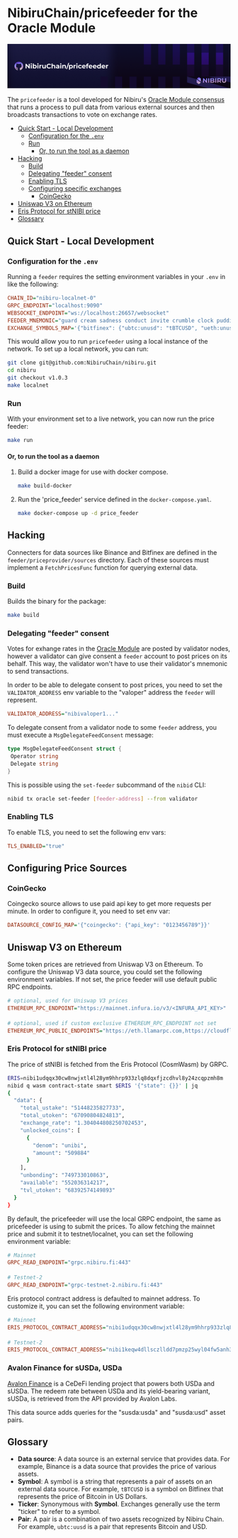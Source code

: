 # NibiruChain/pricefeeder for the Oracle Module

<img src="./repo-banner.png">

The `pricefeeder` is a tool developed for Nibiru's [Oracle Module consensus](https://nibiru.fi/docs/ecosystem/oracle/) that runs a process to pull data from various external sources and then broadcasts transactions to vote on exchange rates.


- [Quick Start - Local Development](#quick-start---local-development)
  - [Configuration for the `.env`](#configuration-for-the-env)
  - [Run](#run)
    - [Or, to run the tool as a daemon](#or-to-run-the-tool-as-a-daemon)
- [Hacking](#hacking)
  - [Build](#build)
  - [Delegating "feeder" consent](#delegating-feeder-consent)
  - [Enabling TLS](#enabling-tls)
  - [Configuring specific exchanges](#configuring-specific-exchanges)
    - [CoinGecko](#coingecko)
- [Uniswap V3 on Ethereum](#uniswap-v3-on-ethereum)
- [Eris Protocol for stNIBI price](#eris-protocol-for-stnibi-price)
- [Glossary](#glossary)

## Quick Start - Local Development

### Configuration for the `.env`

Running a `feeder` requires the setting environment variables in your `.env` in like the following:

```ini
CHAIN_ID="nibiru-localnet-0"
GRPC_ENDPOINT="localhost:9090"
WEBSOCKET_ENDPOINT="ws://localhost:26657/websocket"
FEEDER_MNEMONIC="guard cream sadness conduct invite crumble clock pudding hole grit liar hotel maid produce squeeze return argue turtle know drive eight casino maze host"
EXCHANGE_SYMBOLS_MAP='{"bitfinex": {"ubtc:unusd": "tBTCUSD", "ueth:unusd": "tETHUSD", "uusd:unusd": "tUSTUSD"}}'
```

This would allow you to run `pricefeeder` using a local instance of the network. To set up a local network, you can run:

```bash
git clone git@github.com:NibiruChain/nibiru.git
cd nibiru
git checkout v1.0.3
make localnet
```

### Run

With your environment set to a live network, you can now run the price feeder:

```sh
make run
```

#### Or, to run the tool as a daemon

1. Build a docker image for use with docker compose.

    ```bash
    make build-docker
    ```

2. Run the 'price_feeder' service defined in the `docker-compose.yaml`.

    ```bash
    make docker-compose up -d price_feeder
    ```

## Hacking

Connecters for data sources like Binance and Bitfinex are defined in the `feeder/priceprovider/sources` directory. Each of these sources must implement a `FetchPricesFunc` function for querying external data.

### Build

Builds the binary for the package:

```sh
make build
```

### Delegating "feeder" consent

Votes for exhange rates in the [Oracle Module](https://nibiru.fi/docs/ecosystem/oracle/) are posted by validator nodes, however a validator can give consent a `feeder` account to post prices on its behalf. This way, the validator won't have to use their validator's mnemonic to send transactions.  

In order to be able to delegate consent to post prices, you need to set the
`VALIDATOR_ADDRESS` env variable to the "valoper" address the `feeder` will represent.

```ini
VALIDATOR_ADDRESS="nibivaloper1..."
```

To delegate consent from a validator node to some `feeder` address, you must execute a `MsgDelegateFeedConsent` message:

```go
type MsgDelegateFeedConsent struct {
 Operator string 
 Delegate string
}
```

This is possible using the `set-feeder` subcommand of the `nibid` CLI:

```bash
nibid tx oracle set-feeder [feeder-address] --from validator
```

### Enabling TLS

To enable TLS, you need to set the following env vars:

```ini
TLS_ENABLED="true"
```

## Configuring Price Sources

### CoinGecko

Coingecko source allows to use paid api key to get more requests per minute. In order to configure it,
you need to set env var:

```ini
DATASOURCE_CONFIG_MAP='{"coingecko": {"api_key": "0123456789"}}'
```

## Uniswap V3 on Ethereum

Some token prices are retrieved from Uniswap V3 on Ethereum. 
To configure the Uniswap V3 data source, you could set the following environment variables.
If not set, the price feeder will use default public RPC endpoints.

```ini
# optional, used for Uniswap V3 prices
ETHEREUM_RPC_ENDPOINT="https://mainnet.infura.io/v3/<INFURA_API_KEY>"

# optional, used if custom exclusive ETHEREUM_RPC_ENDPOINT not set 
ETHEREUM_RPC_PUBLIC_ENDPOINTS="https://eth.llamarpc.com,https://cloudflare-eth.com/,https://rpc.flashbots.net/"
```

### Eris Protocol for stNIBI price

The price of stNIBI is fetched from the Eris Protocol (CosmWasm) by GRPC.

```bash
ERIS=nibi1udqqx30cw8nwjxtl4l28ym9hhrp933zlq8dqxfjzcdhvl8y24zcqpzmh8m
nibid q wasm contract-state smart $ERIS '{"state": {}}' | jq
{
  "data": {
    "total_ustake": "51448235827733",
    "total_utoken": "67090804824813",
    "exchange_rate": "1.304044808250702453",
    "unlocked_coins": [
      {
        "denom": "unibi",
        "amount": "509884"
      }
    ],
    "unbonding": "749733010863",
    "available": "552036314217",
    "tvl_utoken": "68392574149893"
  }
}
```

By default, the pricefeeder will use the local GRPC endpoint, the same as pricefeeder is using to submit the prices.
To allow fetching the mainnet price and submit it to testnet/localnet, you can set the following environment variable:

```ini
# Mainnet
GRPC_READ_ENDPOINT="grpc.nibiru.fi:443"

# Testnet-2
GRPC_READ_ENDPOINT="grpc-testnet-2.nibiru.fi:443"
```

Eris protocol contract address is defaulted to mainnet address.
To customize it, you can set the following environment variable:

```ini
# Mainnet
ERIS_PROTOCOL_CONTRACT_ADDRESS="nibi1udqqx30cw8nwjxtl4l28ym9hhrp933zlq8dqxfjzcdhvl8y24zcqpzmh8m"

# Testnet-2
ERIS_PROTOCOL_CONTRACT_ADDRESS="nibi1keqw4dllsczlldd7pmzp25wyl04fw5anh3wxljhg4fjuqj9xnxuqa82rpg"
```

### Avalon Finance for sUSDa, USDa


[Avalon Finance](https://avalonfinance.xyz) is a CeDeFi lending project that
powers both USDa and sUSDa. The redeem rate between USDa and its yield-bearing variant, sUSDa, is retrieved from the API provided by Avalon Labs. 

This data source adds queries for the "susda:usda" and "susda:usd" asset pairs.

## Glossary

- **Data source**: A data source is an external service that provides data. For example, Binance is a data source that provides the price of various assets.
- **Symbol**: A symbol is a string that represents a pair of assets on an external data source. For example, `tBTCUSD` is a symbol on Bitfinex that represents the price of Bitcoin in US Dollars.
- **Ticker**: Synonymous with **Symbol**. Exchanges generally use the term "ticker" to refer to a symbol.
- **Pair**: A pair is a combination of two assets recognized by Nibiru Chain. For example, `ubtc:uusd` is a pair that represents Bitcoin and USD.
